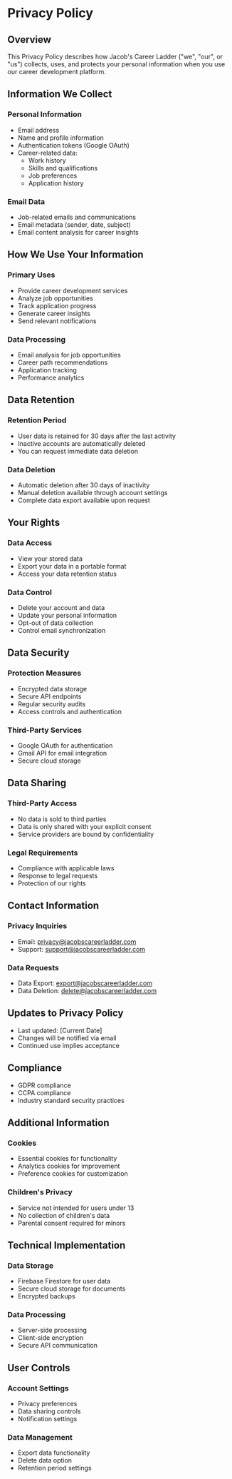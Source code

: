 # Privacy Policy

## Overview
This Privacy Policy describes how Jacob's Career Ladder ("we", "our", or "us") collects, uses, and protects your personal information when you use our career development platform.

## Information We Collect

### Personal Information
- Email address
- Name and profile information
- Authentication tokens (Google OAuth)
- Career-related data:
  - Work history
  - Skills and qualifications
  - Job preferences
  - Application history

### Email Data
- Job-related emails and communications
- Email metadata (sender, date, subject)
- Email content analysis for career insights

## How We Use Your Information

### Primary Uses
- Provide career development services
- Analyze job opportunities
- Track application progress
- Generate career insights
- Send relevant notifications

### Data Processing
- Email analysis for job opportunities
- Career path recommendations
- Application tracking
- Performance analytics

## Data Retention

### Retention Period
- User data is retained for 30 days after the last activity
- Inactive accounts are automatically deleted
- You can request immediate data deletion

### Data Deletion
- Automatic deletion after 30 days of inactivity
- Manual deletion available through account settings
- Complete data export available upon request

## Your Rights

### Data Access
- View your stored data
- Export your data in a portable format
- Access your data retention status

### Data Control
- Delete your account and data
- Update your personal information
- Opt-out of data collection
- Control email synchronization

## Data Security

### Protection Measures
- Encrypted data storage
- Secure API endpoints
- Regular security audits
- Access controls and authentication

### Third-Party Services
- Google OAuth for authentication
- Gmail API for email integration
- Secure cloud storage

## Data Sharing

### Third-Party Access
- No data is sold to third parties
- Data is only shared with your explicit consent
- Service providers are bound by confidentiality

### Legal Requirements
- Compliance with applicable laws
- Response to legal requests
- Protection of our rights

## Contact Information

### Privacy Inquiries
- Email: privacy@jacobscareerladder.com
- Support: support@jacobscareerladder.com

### Data Requests
- Data Export: export@jacobscareerladder.com
- Data Deletion: delete@jacobscareerladder.com

## Updates to Privacy Policy
- Last updated: [Current Date]
- Changes will be notified via email
- Continued use implies acceptance

## Compliance
- GDPR compliance
- CCPA compliance
- Industry standard security practices

## Additional Information

### Cookies
- Essential cookies for functionality
- Analytics cookies for improvement
- Preference cookies for customization

### Children's Privacy
- Service not intended for users under 13
- No collection of children's data
- Parental consent required for minors

## Technical Implementation

### Data Storage
- Firebase Firestore for user data
- Secure cloud storage for documents
- Encrypted backups

### Data Processing
- Server-side processing
- Client-side encryption
- Secure API communication

## User Controls

### Account Settings
- Privacy preferences
- Data sharing controls
- Notification settings

### Data Management
- Export data functionality
- Delete data option
- Retention period settings 